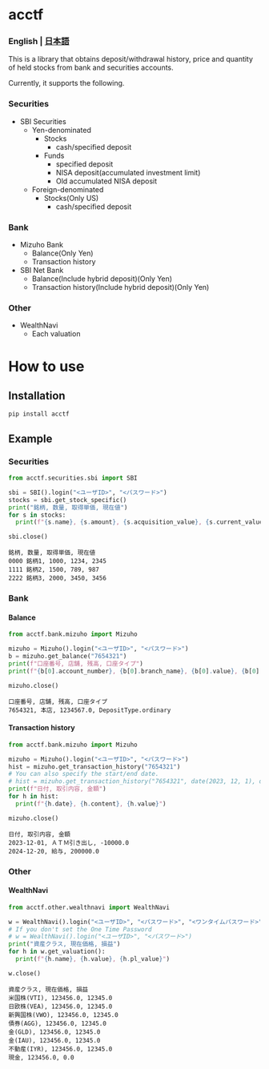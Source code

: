 # acctf

### English | [日本語](https://github.com/hirano00o/acctf/blob/main/README.ja.md)

This is a library that obtains deposit/withdrawal history, price and quantity of held stocks from bank and securities accounts.

Currently, it supports the following.
### Securities
* SBI Securities
  * Yen-denominated
    * Stocks
      * cash/specified deposit
    * Funds
      * specified deposit
      * NISA deposit(accumulated investment limit)
      * Old accumulated NISA deposit
  * Foreign-denominated
    * Stocks(Only US)
      * cash/specified deposit

### Bank
* Mizuho Bank
  * Balance(Only Yen)
  * Transaction history
* SBI Net Bank
  * Balance(Include hybrid deposit)(Only Yen)
  * Transaction history(Include hybrid deposit)(Only Yen)

### Other
* WealthNavi
  * Each valuation

# How to use

## Installation

```console
pip install acctf
```

## Example

### Securities

```python
from acctf.securities.sbi import SBI

sbi = SBI().login("<ユーザID>", "<パスワード>")
stocks = sbi.get_stock_specific()
print("銘柄, 数量, 取得単価, 現在値")
for s in stocks:
  print(f"{s.name}, {s.amount}, {s.acquisition_value}, {s.current_value}")

sbi.close()
```

```console
銘柄, 数量, 取得単価, 現在値
0000 銘柄1, 1000, 1234, 2345
1111 銘柄2, 1500, 789, 987
2222 銘柄3, 2000, 3450, 3456
```

### Bank

#### Balance

```python
from acctf.bank.mizuho import Mizuho

mizuho = Mizuho().login("<ユーザID>", "<パスワード>")
b = mizuho.get_balance("7654321")
print(f"口座番号, 店舗, 残高, 口座タイプ")
print(f"{b[0].account_number}, {b[0].branch_name}, {b[0].value}, {b[0].deposit_type}")

mizuho.close()
```

```console
口座番号, 店舗, 残高, 口座タイプ
7654321, 本店, 1234567.0, DepositType.ordinary
```

#### Transaction history

```python
from acctf.bank.mizuho import Mizuho

mizuho = Mizuho().login("<ユーザID>", "<パスワード>")
hist = mizuho.get_transaction_history("7654321")
# You can also specify the start/end date.
# hist = mizuho.get_transaction_history("7654321", date(2023, 12, 1), date(2023, 12, 31))
print(f"日付, 取引内容, 金額")
for h in hist:
  print(f"{h.date}, {h.content}, {h.value}")

mizuho.close()
```

```console
日付, 取引内容, 金額
2023-12-01, ＡＴＭ引き出し, -10000.0
2024-12-20, 給与, 200000.0
```

### Other

#### WealthNavi

```python
from acctf.other.wealthnavi import WealthNavi

w = WealthNavi().login("<ユーザID>", "<パスワード>", "<ワンタイムパスワード>")
# If you don't set the One Time Password
# w = WealthNavi().login("<ユーザID>", "<パスワード>")
print("資産クラス, 現在価格, 損益")
for h in w.get_valuation():
  print(f"{h.name}, {h.value}, {h.pl_value}")

w.close()
```

```console
資産クラス, 現在価格, 損益
米国株(VTI), 123456.0, 12345.0
日欧株(VEA), 123456.0, 12345.0
新興国株(VWO), 123456.0, 12345.0
債券(AGG), 123456.0, 12345.0
金(GLD), 123456.0, 12345.0
金(IAU), 123456.0, 12345.0
不動産(IYR), 123456.0, 12345.0
現金, 123456.0, 0.0
```
